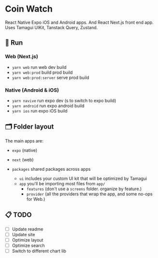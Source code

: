 # Coin Watch

React Native Expo iOS and Android apps. And React Next.js front end app. Uses
Tamagui UIKit, Tanstack Query, Zustand.

## 🏁 Run

### Web (Next.js)
- `yarn web` run web dev build
- `yarn web:prod` build prod build
- `yarn web:prod:server` serve prod build

### Native (Android & iOS)
- `yarn navive` run expo dev (s to switch to expo build)
- `yarn android` run expo android build
- `yarn ios` run expo iOS build


## 🗂 Folder layout

The main apps are:

- `expo` (native)
- `next` (web)

- `packages` shared packages across apps
  - `ui` includes your custom UI kit that will be optimized by Tamagui
  - `app` you'll be importing most files from `app/`
    - `features` (don't use a `screens` folder. organize by feature.)
    - `provider` (all the providers that wrap the app, and some no-ops for Web.)


## 📋 TODO

- [ ] Update readme
- [ ] Update site
- [ ] Optimize layout
- [ ] Optimize search
- [ ] Switch to different chart lib

